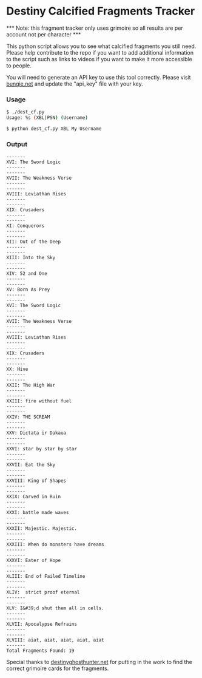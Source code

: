 # Destiny Calcified Fragments Tracker

*** Note: this fragment tracker only uses grimoire so all results are per account not per character ***

This python script allows you to see what calcified fragments you still need. Please help contribute to the repo if you want to add additional information to the script such as links to videos if you want to make it more accessible to people.

You will need to generate an API key to use this tool correctly. Please visit [bungie.net](https://www.bungie.net/en/User/API) and update the "api_key" file with your key.

### Usage
```sh
$ ./dest_cf.py
Usage: %s (XBL|PSN) (Username)

$ python dest_cf.py XBL My Username
```

### Output

```
-------
XVI: The Sword Logic
-------
-------
XVII: The Weakness Verse
-------
-------
XVIII: Leviathan Rises
-------
-------
XIX: Crusaders
-------
-------
XI: Conquerors
-------
-------
XII: Out of the Deep
-------
-------
XIII: Into the Sky
-------
-------
XIV: 52 and One
-------
-------
XV: Born As Prey
-------
-------
XVI: The Sword Logic
-------
-------
XVII: The Weakness Verse
-------
-------
XVIII: Leviathan Rises
-------
-------
XIX: Crusaders
-------
-------
XX: Hive
-------
-------
XXII: The High War
-------
-------
XXIII: fire without fuel
-------
-------
XXIV: THE SCREAM
-------
-------
XXV: Dictata ir Dakaua
-------
-------
XXVI: star by star by star
-------
-------
XXVII: Eat the Sky
-------
-------
XXVIII: King of Shapes
-------
-------
XXIX: Carved in Ruin
-------
-------
XXXI: battle made waves
-------
-------
XXXII: Majestic. Majestic.
-------
-------
XXXIII: When do monsters have dreams
-------
-------
XXXVI: Eater of Hope
-------
-------
XLIII: End of Failed Timeline
-------
-------
XLIV:  strict proof eternal
-------
-------
XLV: I&#39;d shut them all in cells.
-------
-------
XLVII: Apocalypse Refrains
-------
-------
XLVIII: aiat, aiat, aiat, aiat, aiat
-------
Total Fragments Found: 19
```

Special thanks to [destinyghosthunter.net](http://destinyghosthunter.net/) for putting in the work to find the correct grimoire cards for the fragments.